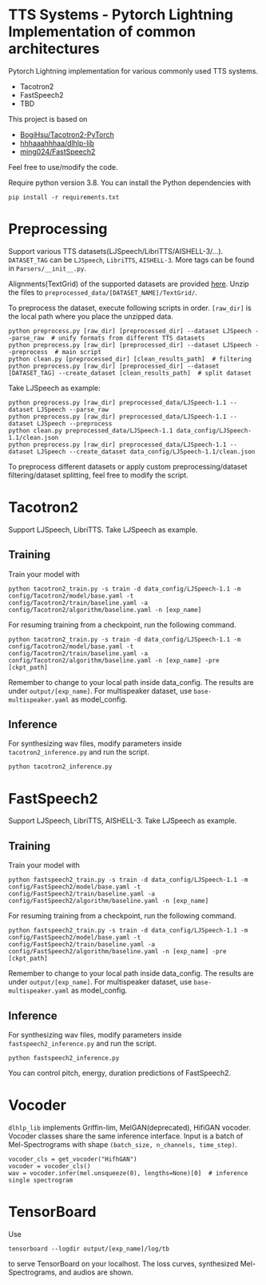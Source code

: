 # TTS Systems - Pytorch Lightning Implementation of common architectures

Pytorch Lightning implementation for various commonly used TTS systems.

- Tacotron2
- FastSpeech2
- TBD

This project is based on
- [BogiHsu/Tacotron2-PyTorch](https://github.com/BogiHsu/Tacotron2-PyTorch
)
- [hhhaaahhhaa/dlhlp-lib](https://github.com/hhhaaahhhaa/dlhlp-lib)
- [ming024/FastSpeech2](https://github.com/ming024/FastSpeech2)

Feel free to use/modify the code.

Require python version 3.8. You can install the Python dependencies with
```
pip install -r requirements.txt
```
# Preprocessing

Support various TTS datasets(LJSpeech/LibriTTS/AISHELL-3/...). ``DATASET_TAG`` can be ``LJSpeech``, ``LibriTTS``, ``AISHELL-3``. More tags can be found in ``Parsers/__init__.py``.


Alignments(TextGrid) of the supported datasets are provided [here](https://drive.google.com/drive/folders/1OyEh823slo4Taw9A-zlC9ruS45hz8Y81?usp=sharing). Unzip the files to ``preprocessed_data/[DATASET_NAME]/TextGrid/``.

To preprocess the dataset, execute following scripts in order. ``[raw_dir]`` is the local path where you place the unzipped data.

```python=
python preprocess.py [raw_dir] [preprocessed_dir] --dataset LJSpeech --parse_raw  # unify formats from different TTS datasets
python preprocess.py [raw_dir] [preprocessed_dir] --dataset LJSpeech --preprocess  # main script
python clean.py [preprocessed_dir] [clean_results_path]  # filtering
python preprocess.py [raw_dir] [preprocessed_dir] --dataset [DATASET_TAG] --create_dataset [clean_results_path]  # split dataset
```

Take LJSpeech as example:
```python=
python preprocess.py [raw_dir] preprocessed_data/LJSpeech-1.1 --dataset LJSpeech --parse_raw
python preprocess.py [raw_dir] preprocessed_data/LJSpeech-1.1 --dataset LJSpeech --preprocess
python clean.py preprocessed_data/LJSpeech-1.1 data_config/LJSpeech-1.1/clean.json
python preprocess.py [raw_dir] preprocessed_data/LJSpeech-1.1 --dataset LJSpeech --create_dataset data_config/LJSpeech-1.1/clean.json
```

To preprocess different datasets or apply custom preprocessing/dataset filtering/dataset splitting, feel free to modify the script.

# Tacotron2

Support LJSpeech, LibriTTS. Take LJSpeech as example.

## Training

Train your model with

```
python tacotron2_train.py -s train -d data_config/LJSpeech-1.1 -m config/Tacotron2/model/base.yaml -t config/Tacotron2/train/baseline.yaml -a config/Tacotron2/algorithm/baseline.yaml -n [exp_name]
```

For resuming training from a checkpoint, run the following command.

```
python tacotron2_train.py -s train -d data_config/LJSpeech-1.1 -m config/Tacotron2/model/base.yaml -t config/Tacotron2/train/baseline.yaml -a config/Tacotron2/algorithm/baseline.yaml -n [exp_name] -pre [ckpt_path]
```

Remember to change to your local path inside data_config. The results are under ``output/[exp_name]``. For multispeaker dataset, use ``base-multispeaker.yaml`` as model_config.

## Inference

For synthesizing wav files, modify parameters inside ``tacotron2_inference.py`` and run the script.
```
python tacotron2_inference.py
```

# FastSpeech2

Support LJSpeech, LibriTTS, AISHELL-3. Take LJSpeech as example.

## Training

Train your model with

```
python fastspeech2_train.py -s train -d data_config/LJSpeech-1.1 -m config/FastSpeech2/model/base.yaml -t config/FastSpeech2/train/baseline.yaml -a config/FastSpeech2/algorithm/baseline.yaml -n [exp_name]
```

For resuming training from a checkpoint, run the following command.

```
python fastspeech2_train.py -s train -d data_config/LJSpeech-1.1 -m config/FastSpeech2/model/base.yaml -t config/FastSpeech2/train/baseline.yaml -a config/FastSpeech2/algorithm/baseline.yaml -n [exp_name] -pre [ckpt_path]
```

Remember to change to your local path inside data_config. The results are under ``output/[exp_name]``. For multispeaker dataset, use ``base-multispeaker.yaml`` as model_config.

## Inference

For synthesizing wav files, modify parameters inside ``fastspeech2_inference.py`` and run the script.
```
python fastspeech2_inference.py
```
You can control pitch, energy, duration predictions of FastSpeech2.

# Vocoder

``dlhlp_lib`` implements Griffin-lim, MelGAN(deprecated), HifiGAN vocoder. Vocoder classes share the same inference interface. Input is a batch of Mel-Spectrograms with shape ``(batch_size, n_channels, time_step)``.

```python=
vocoder_cls = get_vocoder("HifhGAN")
vocoder = vocoder_cls()
wav = vocoder.infer(mel.unsqueeze(0), lengths=None)[0]  # inference single spectrogram
```


# TensorBoard

Use
```
tensorboard --logdir output/[exp_name]/log/tb
```
to serve TensorBoard on your localhost.
The loss curves, synthesized Mel-Spectrograms, and audios are shown.

